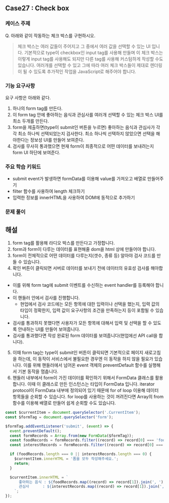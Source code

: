 ## Case27 : Check box


### 케이스 주제
Q. 아래와 같이 작동하는 체크 박스를 구현하시오.
> 체크 박스는 여러 값들이 주어지고 그 중에서 여러 값을 선택할 수 있는 UI 입니다. 
> 기본적으로 type이 checkbox인 input tag를 사용해 만들며 이 체크 박스는 이렇게 input tag를 사용해도 되지만 
> 다른 tag를 사용해 커스텀하게 작성할 수도 있습니다. 
> 여러개를 선택할 수 있고 그에 따라 여러 체크 박스들이 제대로 렌더링이 될 수 있도록 추가적인 작업을 JavaScript로 해주어야 합니다.

### 기능 요구사항
요구 사항은 아래와 같다.
1. 하나의 form tag를 만든다.
2. 이 form tag 안에 좋아하는 음식과 관심사를 여러개 선택할 수 있는 체크 박스 UI를 최소 두개를 만든다.
3. form을 제출하면(type이 submit인 버튼을 누르면) 좋아하는 음식과 관심사가 각각 최소 하나씩 선택되었는지 검사한다.
   최소 하나씩 선택하지 않았으면 선택을 해야한다는 정보성 UI를 만들어 보여준다.
4. 검사를 무사히 통과했으면 현재 form이 최종적으로 어떤 데이터를 보내려는지 form UI 하단에 보여준다.

### 주요 학습 키워드
- submit event가 발생하면 formData를 이용해 value를 가져오고 배열로 만들어주기
- filter 함수를 사용하여 length 체크하기
- 입력한 정보를 innerHTML을 사용하여 DOM에 동적으로 추가하기

### 문제 풀이
## 해설
1. form tag를 활용해 라디오 박스를 만든다고 가정합니다.
2. form과 form이 다루는 데이터를 표현해줄 dom을 html 상에 만들어야 합니다.
3. form이 전체적으로 어떤 데이터를 다루는지(갯수, 종류 등) 알아야 검사 코드를 만들 수 있습니다.
4. 확인 버튼이 클릭되면 서버로 데이터를 보내기 전에 데이터의 유효성 검사를 해야합니다.
- 이를 위해 form tag에 submit 이벤트를 수신하는 event handler를 등록해야 합니다.
- 이 핸들러 안에서 검사를 진행합니다.
  - 현업에서 검사 코드에는 모든 항목에 대한 입력이나 선택을 했는지, 입력 값의 타입이 정확한지, 입력 값이 요구사항의 조건을 만족하는지 등이 포함될 수 있습니다.
- 검사를 통과하지 못했다면 사용자가 모든 항목에 대해서 입력 및 선택을 할 수 있도록 안내하는 UI를 만들어 보여줍니다.
- 검사를 통과했다면 작성 완료된 form 데이터를 보여줍니다(현업에선 API call을 합니다).
5. 이때 form tag는 type이 submit인 버튼이 클릭되면 기본적으로 페이지 새로고침을 하는데, 이 동작이 서비스에서 불필요한 경우엔 이 동작을 하지 않을 필요가 있습니다. 이를 위해 핸들러에서 넘어온 event 객체의 preventDefault 함수를 실행해서 기본 동작을 멈춥니다.
6. 핸들러 내부에서 form이 가진 데이터를 확인하기 위해서 FormData 클래스를 활용합니다. 이때 이 클래스로 만든 인스턴스는 타입이 FormData 입니다. iterator protocol이 FormData 내부에 정의되어 있기 때문에 for of loop 이용해 데이터 항목들을 순회할 수 있습니다. for loop를 사용하는 것이 꺼려진다면 Array의 from 함수를 이용해 배열로 만들어 쉽게 순회할 수도 있습니다.


```javascript
const $currentItem = document.querySelector('.CurrentItem');
const $formTag = document.querySelector('form');

$formTag.addEventListener('submit', (event) => {
  event.preventDefault();
  const formRecords = Array.from(new FormData($formTag));
  const foodRecords = formRecords.filter((record) => record[0] === 'food');
  const interestRecords = formRecords.filter((record) => record[0] === 'interest');

  if (foodRecords.length === 0 || interestRecords.length === 0) {
    $currentItem.innerHTML = '폼을 모두 작성해주세요.';
    return;
  }

  $currentItem.innerHTML = `
      좋아하는 음식 : ${foodRecords.map((record) => record[1]).join(', ')}
      관심사      : ${interestRecords.map((record) => record[1]).join(', ')} 
    `;
});

```
